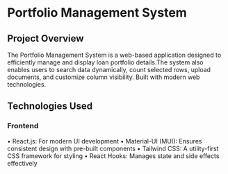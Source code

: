 # Portfolio Management System 
## Project Overview
The Portfolio Management System is a web-based application designed to efficiently manage and display loan portfolio details.The system also enables users to search data dynamically, count selected rows, upload documents, and customize column visibility. Built with modern web technologies.
## Technologies Used
### Frontend
•	React.js: For modern UI development
•	Material-UI (MUI): Ensures consistent design with pre-built components
•	Tailwind CSS: A utility-first CSS framework for styling
•	React Hooks: Manages state and side effects effectively
